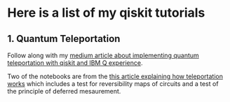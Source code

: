# Here is a list of my qiskit tutorials

## 1. Quantum Teleportation
Follow along with my [medium article about implementing quantum teleportation with qiskit and IBM Q experience](https://medium.com/@edwinagnew1/quantum-teleportation-from-scratch-to-magic-part-2-doing-it-on-a-real-device-25be7386a158).

Two of the notebooks are from the [this article explaining how teleportation works](https://medium.com/@edwinagnew1/quantum-teleportation-from-scratch-to-magic-part-3-a-new-theory-of-time-feb8684d952b) which includes a test for reversibility maps of circuits and a test of the principle of deferred mesaurement.
